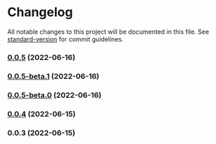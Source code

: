 # Changelog

All notable changes to this project will be documented in this file. See [standard-version](https://github.com/conventional-changelog/standard-version) for commit guidelines.

### [0.0.5](https://github.com/UltimateTournament/ArcadeNodeJSSDK/compare/v0.0.4...v0.0.5) (2022-06-16)

### [0.0.5-beta.1](https://github.com/UltimateTournament/ArcadeNodeJSSDK/compare/v0.0.5-beta.0...v0.0.5-beta.1) (2022-06-16)

### [0.0.5-beta.0](https://github.com/UltimateTournament/ArcadeNodeJSSDK/compare/v0.0.4...v0.0.5-beta.0) (2022-06-16)

### [0.0.4](https://github.com/UltimateTournament/ArcadeNodeJSSDK/compare/v0.0.3...v0.0.4) (2022-06-15)

### 0.0.3 (2022-06-15)
